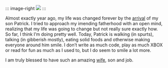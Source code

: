 ::: image-right
[![](http://s3.amazonaws.com/devhawk_images/CakeThumbnail1.jpg)](http://s3.amazonaws.com/devhawk_images/CakeFullSize.jpg)
:::

Almost exactly year ago, my life was changed forever by the
[arrival](http://devhawk.net/2003/02/23/welcome-patrick/)
of my son Patrick. I tried to approach my imending fatherhood with an
open mind, realizing that my life was going to change but not really
sure exactly how. So far, I think I’m doing pretty well. Today, Patrick
is walking (in spurts), talking (in gibberish mostly), eating solid
foods and otherwise making everyone around him smile. I don’t write as
much code, play as much XBOX or read for fun as much as I used to, but I
do seem to smile a lot more.

I am truly blessed to have such an amazing
[wife](http://techiewife.com/), son and job.
